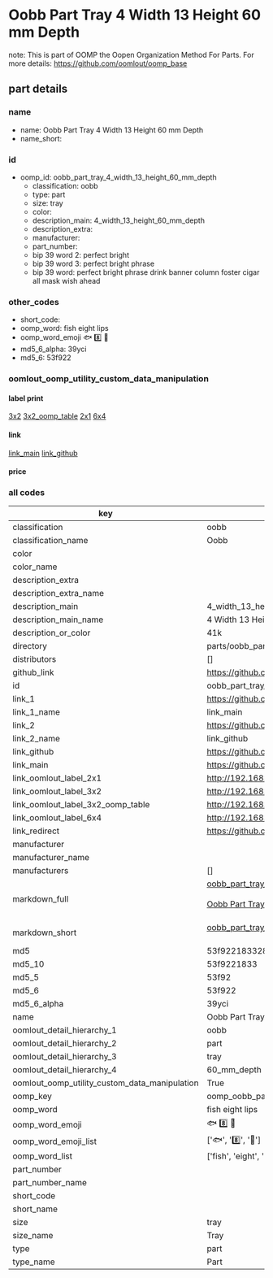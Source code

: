 # Oobb Part Tray 4 Width 13 Height 60 mm Depth  

note: This is part of OOMP the Oopen Organization Method For Parts. For more details: https://github.com/oomlout/oomp_base

##  part details
  







### name
* name: Oobb Part Tray 4 Width 13 Height 60 mm Depth
* name_short: 
### id
* oomp_id: oobb_part_tray_4_width_13_height_60_mm_depth
  * classification: oobb
  * type: part
  * size: tray
  * color: 
  * description_main: 4_width_13_height_60_mm_depth
  * description_extra: 
  * manufacturer: 
  * part_number: 
  * bip 39 word 2: perfect bright
  * bip 39 word 3: perfect bright phrase
  * bip 39 word: perfect bright phrase drink banner column foster cigar all mask wish ahead

### other_codes
* short_code: 
* oomp_word: fish eight lips
* oomp_word_emoji :fish: :eight: :lips:
* md5_6_alpha: 39yci
* md5_6: 53f922






### oomlout_oomp_utility_custom_data_manipulation
#### label print
[3x2](http://192.168.1.245:1112/?label=oomp%2039yci)
[3x2_oomp_table](http://192.168.1.108:1112/?label=oomp%2039yci)
[2x1](http://192.168.1.242:1112/?label=oomp%2039yci)
[6x4](http://192.168.1.55:1112/?label=oomp%2039yci)    

#### link

[link_main](https://github.com/oomlout/oomlout_oomp_version_1_messy/tree/main/parts/oobb_part_tray_4_width_13_height_60_mm_depth) [link_github](https://github.com/oomlout/oomlout_oomp_version_1_messy/tree/main/parts/oobb_part_tray_4_width_13_height_60_mm_depth)                             

#### price







### all codes 
| key | value |  
| --- | --- |  
| classification | oobb |  
| classification_name | Oobb |  
| color |  |  
| color_name |  |  
| description_extra |  |  
| description_extra_name |  |  
| description_main | 4_width_13_height_60_mm_depth |  
| description_main_name | 4 Width 13 Height 60 mm Depth |  
| description_or_color | 41k |  
| directory | parts/oobb_part_tray_4_width_13_height_60_mm_depth |  
| distributors | [] |  
| github_link | https://github.com/oomlout/oomlout_oomp_part_src/tree/main/parts/oobb_part_tray_4_width_13_height_60_mm_depth |  
| id | oobb_part_tray_4_width_13_height_60_mm_depth |  
| link_1 | https://github.com/oomlout/oomlout_oomp_version_1_messy/tree/main/parts/oobb_part_tray_4_width_13_height_60_mm_depth |  
| link_1_name | link_main |  
| link_2 | https://github.com/oomlout/oomlout_oomp_version_1_messy/tree/main/parts/oobb_part_tray_4_width_13_height_60_mm_depth |  
| link_2_name | link_github |  
| link_github | https://github.com/oomlout/oomlout_oomp_version_1_messy/tree/main/parts/oobb_part_tray_4_width_13_height_60_mm_depth |  
| link_main | https://github.com/oomlout/oomlout_oomp_version_1_messy/tree/main/parts/oobb_part_tray_4_width_13_height_60_mm_depth |  
| link_oomlout_label_2x1 | http://192.168.1.242:1112/?label=oomp%2039yci |  
| link_oomlout_label_3x2 | http://192.168.1.245:1112/?label=oomp%2039yci |  
| link_oomlout_label_3x2_oomp_table | http://192.168.1.108:1112/?label=oomp%2039yci |  
| link_oomlout_label_6x4 | http://192.168.1.55:1112/?label=oomp%2039yci |  
| link_redirect | https://github.com/oomlout/oomlout_oomp_version_1_messy/tree/main/parts/oobb_part_tray_4_width_13_height_60_mm_depth |  
| manufacturer |  |  
| manufacturer_name |  |  
| manufacturers | [] |  
| markdown_full | [oobb_part_tray_4_width_13_height_60_mm_depth](none)<br>[](none)<br>[Oobb Part Tray 4 Width 13 Height 60 Mm Depth](none)<br><br> |  
| markdown_short | [oobb_part_tray_4_width_13_height_60_mm_depth](none)<br><br> |  
| md5 | 53f922183328eb80b709243147870518 |  
| md5_10 | 53f9221833 |  
| md5_5 | 53f92 |  
| md5_6 | 53f922 |  
| md5_6_alpha | 39yci |  
| name | Oobb Part Tray 4 Width 13 Height 60 mm Depth |  
| oomlout_detail_hierarchy_1 | oobb |  
| oomlout_detail_hierarchy_2 | part |  
| oomlout_detail_hierarchy_3 | tray |  
| oomlout_detail_hierarchy_4 | 60_mm_depth |  
| oomlout_oomp_utility_custom_data_manipulation | True |  
| oomp_key | oomp_oobb_part_tray_4_width_13_height_60_mm_depth |  
| oomp_word | fish eight lips |  
| oomp_word_emoji | :fish: :eight: :lips: |  
| oomp_word_emoji_list | [':fish:', ':eight:', ':lips:'] |  
| oomp_word_list | ['fish', 'eight', 'lips'] |  
| part_number |  |  
| part_number_name |  |  
| short_code |  |  
| short_name |  |  
| size | tray |  
| size_name | Tray |  
| type | part |  
| type_name | Part |  
